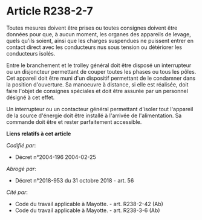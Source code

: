 # Article R238-2-7

Toutes mesures doivent être prises ou toutes consignes doivent être données pour que, à aucun moment, les organes des
appareils de levage, quels qu'ils soient, ainsi que les charges suspendues ne puissent entrer en contact direct avec les
conducteurs nus sous tension ou détériorer les conducteurs isolés.

Entre le branchement et le trolley général doit être disposé un interrupteur ou un disjoncteur permettant de couper toutes
les phases ou tous les pôles. Cet appareil doit être muni d'un dispositif permettant de le condamner dans la position
d'ouverture. Sa manoeuvre à distance, si elle est réalisée, doit faire l'objet de consignes spéciales et doit être assurée
par un personnel désigné à cet effet.

Un interrupteur ou un contacteur général permettant d'isoler tout l'appareil de la source d'énergie doit être installé à
l'arrivée de l'alimentation. Sa commande doit être et rester parfaitement accessible.

**Liens relatifs à cet article**

_Codifié par_:

  - Décret n°2004-196 2004-02-25

_Abrogé par_:

  - Décret n°2018-953 du 31 octobre 2018 - art. 56

_Cité par_:

  - Code du travail applicable à Mayotte. - art. R238-2-42 (Ab)
  - Code du travail applicable à Mayotte. - art. R238-3-6 (Ab)
